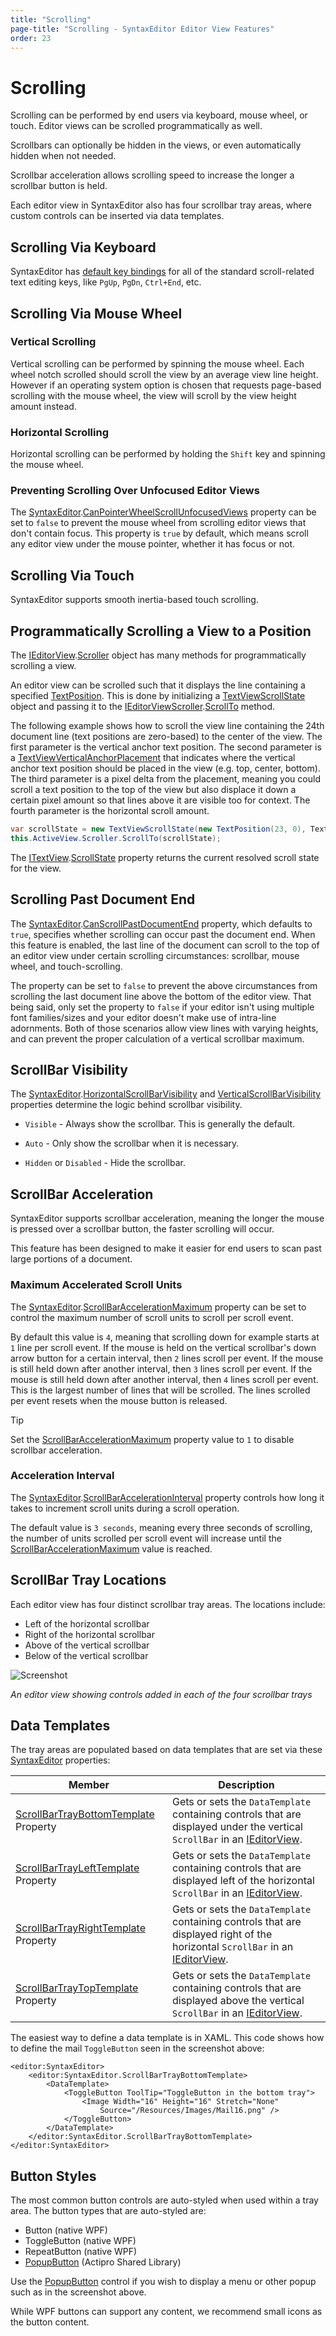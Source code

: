 ```yaml
---
title: "Scrolling"
page-title: "Scrolling - SyntaxEditor Editor View Features"
order: 23
---
```

# Scrolling

Scrolling can be performed by end users via keyboard, mouse wheel, or touch.  Editor views can be scrolled programmatically as well.

Scrollbars can optionally be hidden in the views, or even automatically hidden when not needed.

Scrollbar acceleration allows scrolling speed to increase the longer a scrollbar button is held.

Each editor view in SyntaxEditor also has four scrollbar tray areas, where custom controls can be inserted via data templates.

## Scrolling Via Keyboard

SyntaxEditor has [default key bindings](../input-output/default-key-bindings.md) for all of the standard scroll-related text editing keys, like `PgUp`, `PgDn`, `Ctrl+End`, etc.

## Scrolling Via Mouse Wheel

### Vertical Scrolling

Vertical scrolling can be performed by spinning the mouse wheel.  Each wheel notch scrolled should scroll the view by an average view line height.  However if an operating system option is chosen that requests page-based scrolling with the mouse wheel, the view will scroll by the view height amount instead.

### Horizontal Scrolling

Horizontal scrolling can be performed by holding the `Shift` key and spinning the mouse wheel.

### Preventing Scrolling Over Unfocused Editor Views

The [SyntaxEditor](xref:ActiproSoftware.Windows.Controls.SyntaxEditor.SyntaxEditor).[CanPointerWheelScrollUnfocusedViews](xref:ActiproSoftware.Windows.Controls.SyntaxEditor.SyntaxEditor.CanPointerWheelScrollUnfocusedViews) property can be set to `false` to prevent the mouse wheel from scrolling editor views that don't contain focus.  This property is `true` by default, which means scroll any editor view under the mouse pointer, whether it has focus or not.

## Scrolling Via Touch

SyntaxEditor supports smooth inertia-based touch scrolling.

## Programmatically Scrolling a View to a Position

The [IEditorView](xref:ActiproSoftware.Windows.Controls.SyntaxEditor.IEditorView).[Scroller](xref:ActiproSoftware.Windows.Controls.SyntaxEditor.IEditorView.Scroller) object has many methods for programmatically scrolling a view.

An editor view can be scrolled such that it displays the line containing a specified [TextPosition](xref:ActiproSoftware.Text.TextPosition).  This is done by initializing a [TextViewScrollState](xref:ActiproSoftware.Windows.Controls.SyntaxEditor.TextViewScrollState) object and passing it to the [IEditorViewScroller](xref:ActiproSoftware.Windows.Controls.SyntaxEditor.IEditorViewScroller).[ScrollTo](xref:ActiproSoftware.Windows.Controls.SyntaxEditor.IEditorViewScroller.ScrollTo*) method.

The following example shows how to scroll the view line containing the 24th document line (text positions are zero-based) to the center of the view.  The first parameter is the vertical anchor text position.  The second parameter is a [TextViewVerticalAnchorPlacement](xref:ActiproSoftware.Windows.Controls.SyntaxEditor.TextViewVerticalAnchorPlacement) that indicates where the vertical anchor text position should be placed in the view (e.g. top, center, bottom).  The third parameter is a pixel delta from the placement, meaning you could scroll a text position to the top of the view but also displace it down a certain pixel amount so that lines above it are visible too for context.  The fourth parameter is the horizontal scroll amount.

```csharp
var scrollState = new TextViewScrollState(new TextPosition(23, 0), TextViewVerticalAnchorPlacement.Center, 0, 0);
this.ActiveView.Scroller.ScrollTo(scrollState);
```

The [ITextView](xref:ActiproSoftware.Windows.Controls.SyntaxEditor.ITextView).[ScrollState](xref:ActiproSoftware.Windows.Controls.SyntaxEditor.ITextView.ScrollState) property returns the current resolved scroll state for the view.

## Scrolling Past Document End

The [SyntaxEditor](xref:ActiproSoftware.Windows.Controls.SyntaxEditor.SyntaxEditor).[CanScrollPastDocumentEnd](xref:ActiproSoftware.Windows.Controls.SyntaxEditor.SyntaxEditor.CanScrollPastDocumentEnd) property, which defaults to `true`, specifies whether scrolling can occur past the document end.  When this feature is enabled, the last line of the document can scroll to the top of an editor view under certain scrolling circumstances: scrollbar, mouse wheel, and touch-scrolling.

The property can be set to `false` to prevent the above circumstances from scrolling the last document line above the bottom of the editor view.  That being said, only set the property to `false` if your editor isn't using multiple font families/sizes and your editor doesn't make use of intra-line adornments.  Both of those scenarios allow view lines with varying heights, and can prevent the proper calculation of a vertical scrollbar maximum.

## ScrollBar Visibility

The [SyntaxEditor](xref:ActiproSoftware.Windows.Controls.SyntaxEditor.SyntaxEditor).[HorizontalScrollBarVisibility](xref:ActiproSoftware.Windows.Controls.SyntaxEditor.SyntaxEditor.HorizontalScrollBarVisibility) and [VerticalScrollBarVisibility](xref:ActiproSoftware.Windows.Controls.SyntaxEditor.SyntaxEditor.VerticalScrollBarVisibility) properties determine the logic behind scrollbar visibility.

- `Visible` - Always show the scrollbar.  This is generally the default.

- `Auto` - Only show the scrollbar when it is necessary.

- `Hidden` or `Disabled` - Hide the scrollbar.

## ScrollBar Acceleration

SyntaxEditor supports scrollbar acceleration, meaning the longer the mouse is pressed over a scrollbar button, the faster scrolling will occur.

This feature has been designed to make it easier for end users to scan past large portions of a document.

### Maximum Accelerated Scroll Units

The [SyntaxEditor](xref:ActiproSoftware.Windows.Controls.SyntaxEditor.SyntaxEditor).[ScrollBarAccelerationMaximum](xref:ActiproSoftware.Windows.Controls.SyntaxEditor.SyntaxEditor.ScrollBarAccelerationMaximum) property can be set to control the maximum number of scroll units to scroll per scroll event.

By default this value is `4`, meaning that scrolling down for example starts at `1` line per scroll event.  If the mouse is held on the vertical scrollbar's down arrow button for a certain interval, then `2` lines scroll per event.  If the mouse is still held down after another interval, then `3` lines scroll per event.  If the mouse is still held down after another interval, then `4` lines scroll per event.  This is the largest number of lines that will be scrolled.  The lines scrolled per event resets when the mouse button is released.

> [!TIP]
> Set the [ScrollBarAccelerationMaximum](xref:ActiproSoftware.Windows.Controls.SyntaxEditor.SyntaxEditor.ScrollBarAccelerationMaximum) property value to `1` to disable scrollbar acceleration.

### Acceleration Interval

The [SyntaxEditor](xref:ActiproSoftware.Windows.Controls.SyntaxEditor.SyntaxEditor).[ScrollBarAccelerationInterval](xref:ActiproSoftware.Windows.Controls.SyntaxEditor.SyntaxEditor.ScrollBarAccelerationInterval) property controls how long it takes to increment scroll units during a scroll operation.

The default value is `3 seconds`, meaning every three seconds of scrolling, the number of units scrolled per scroll event will increase until the [ScrollBarAccelerationMaximum](xref:ActiproSoftware.Windows.Controls.SyntaxEditor.SyntaxEditor.ScrollBarAccelerationMaximum) value is reached.

## ScrollBar Tray Locations

Each editor view has four distinct scrollbar tray areas.  The locations include:

- Left of the horizontal scrollbar
- Right of the horizontal scrollbar
- Above of the vertical scrollbar
- Below of the vertical scrollbar

![Screenshot](../../images/scroll-bar-tray.png)

*An editor view showing controls added in each of the four scrollbar trays*

## Data Templates

The tray areas are populated based on data templates that are set via these [SyntaxEditor](xref:ActiproSoftware.Windows.Controls.SyntaxEditor.SyntaxEditor) properties:

| Member | Description |
|-----|-----|
| [ScrollBarTrayBottomTemplate](xref:ActiproSoftware.Windows.Controls.SyntaxEditor.SyntaxEditor.ScrollBarTrayBottomTemplate) Property | Gets or sets the `DataTemplate` containing controls that are displayed under the vertical `ScrollBar` in an [IEditorView](xref:ActiproSoftware.Windows.Controls.SyntaxEditor.IEditorView). |
| [ScrollBarTrayLeftTemplate](xref:ActiproSoftware.Windows.Controls.SyntaxEditor.SyntaxEditor.ScrollBarTrayLeftTemplate) Property | Gets or sets the `DataTemplate` containing controls that are displayed left of the horizontal `ScrollBar` in an [IEditorView](xref:ActiproSoftware.Windows.Controls.SyntaxEditor.IEditorView). |
| [ScrollBarTrayRightTemplate](xref:ActiproSoftware.Windows.Controls.SyntaxEditor.SyntaxEditor.ScrollBarTrayRightTemplate) Property | Gets or sets the `DataTemplate` containing controls that are displayed right of the horizontal `ScrollBar` in an [IEditorView](xref:ActiproSoftware.Windows.Controls.SyntaxEditor.IEditorView). |
| [ScrollBarTrayTopTemplate](xref:ActiproSoftware.Windows.Controls.SyntaxEditor.SyntaxEditor.ScrollBarTrayTopTemplate) Property | Gets or sets the `DataTemplate` containing controls that are displayed above the vertical `ScrollBar` in an [IEditorView](xref:ActiproSoftware.Windows.Controls.SyntaxEditor.IEditorView). |

The easiest way to define a data template is in XAML.  This code shows how to define the mail `ToggleButton` seen in the screenshot above:

```xaml
<editor:SyntaxEditor>
	<editor:SyntaxEditor.ScrollBarTrayBottomTemplate>
		<DataTemplate>
			<ToggleButton ToolTip="ToggleButton in the bottom tray">
				<Image Width="16" Height="16" Stretch="None" 
					Source="/Resources/Images/Mail16.png" />
			</ToggleButton>
		</DataTemplate>
	</editor:SyntaxEditor.ScrollBarTrayBottomTemplate>
</editor:SyntaxEditor>
```

## Button Styles

The most common button controls are auto-styled when used within a tray area.  The button types that are auto-styled are:

- Button (native WPF)
- ToggleButton (native WPF)
- RepeatButton (native WPF)
- [PopupButton](xref:ActiproSoftware.Windows.Controls.PopupButton) (Actipro Shared Library)

Use the [PopupButton](xref:ActiproSoftware.Windows.Controls.PopupButton) control if you wish to display a menu or other popup such as in the screenshot above.

While WPF buttons can support any content, we recommend small icons as the button content.
